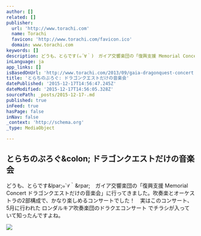 ```yaml
---
author: []
related: []
publisher:
  url: 'http://www.torachi.com'
  name: Torachi
  favicon: 'http://www.torachi.com/favicon.ico'
  domain: www.torachi.com
keywords: []
description: どうも、とらです(๑´∀｀)　ガイア交響楽団の「復興支援 Memorial Concert ドラゴンクエストだけの音楽会」に行ってきました。吹奏楽とオーケストラの2部構成で、かなり楽しめるコンサートでした！　実はこのコンサート、5月に行われた ロンダルキア吹奏楽団のドラクエコンサート でチラシが入っていて知ったんですよね。
inLanguage: ja
app_links: []
isBasedOnUrl: 'http://www.torachi.com/2013/09/gaia-dragonquest-concert.html'
title: 'とらちのぶろぐ: ドラゴンクエストだけの音楽会'
datePublished: '2015-12-17T14:56:47.245Z'
dateModified: '2015-12-17T14:56:05.328Z'
sourcePath: _posts/2015-12-17-.md
published: true
inFeed: true
hasPage: false
inNav: false
_context: 'http://schema.org'
_type: MediaObject

---
```

<article style=""><h1>とらちのぶろぐ&amp;colon; ドラゴンクエストだけの音楽会</h1><p>どうも、とらです&amp;lpar;๑´∀｀&amp;rpar;　ガイア交響楽団の「復興支援 Memorial Concert ドラゴンクエストだけの音楽会」に行ってきました。吹奏楽とオーケストラの2部構成で、かなり楽しめるコンサートでした！　実はこのコンサート、5月に行われた ロンダルキア吹奏楽団のドラクエコンサート でチラシが入っていて知ったんですよね。</p><img src="https://lh4.googleusercontent.com/-IoscdRy_wPU/UkDXTYbyGbI/AAAAAAAAMCE/YFV2JkK6WTc/s640/blogger-image--401418817.jpg" /></article>
